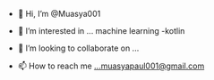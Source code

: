 - 👋 Hi, I’m @Muasya001
- 👀 I’m interested in ... machine learning
-kotlin

- 💞️ I’m looking to collaborate on ...
- 📫 How to reach me ...muasyapaul001@gmail.com

<!---
Muasya001/Muasya001 is a ✨ special ✨ repository because its `README.md` (this file) appears on your GitHub profile.
You can click the Preview link to take a look at your changes.
--->
